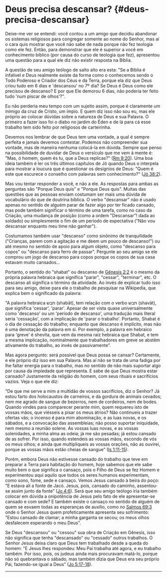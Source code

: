 # Deus precisa descansar? {#deus-precisa-descansar}

Deixe-me ver se entendi: você contou a um amigo que decidiu abandonar os sistemas religiosos para congregar somente ao nome do Senhor, mas aí o cara quis mostrar que você não sabe de nada porque não fez teologia como ele fez. Então, para demonstrar que ele é superior a você em conhecimento bíblico (por causa do curso de teologia que fez), apresentou uma questão para a qual ele diz não existir resposta na Bíblia.

A questão de seu amigo teólogo de salto alto era esta: &quot;Se a Bíblia é infalível e Deus realmente existe da forma como o conhecemos sendo o Todo Poderoso e Criador dos Céus e da Terra, porque ela diz que Deus criou tudo em 6 dias e &#039;descansou&#039; no 7º dia? Se Deus é Deus como ele precisou de descanso? E por que Ele demorou 6 dias, não poderia ter feito tudo &#039;num piscar de olhos&#039;?&quot;.

Eu não perderia meu tempo com um sujeito assim, porque é claramente um inimigo da cruz de Cristo, um ímpio. E quem diz isso não sou eu, mas ele próprio ao colocar dúvidas sobre a natureza de Deus e sua Palavra. O primeiro a fazer isso foi o diabo no jardim do Éden e de lá para cá esse trabalho tem sido feito por religiosos de carteirinha.

Devemos nos lembrar de que Deus tem uma vontade, a qual é sempre perfeita e jamais devemos contestar. Podemos não compreender sua vontade, mas de maneira nenhuma colocá-la em dúvida. Sempre que penso na possibilidade de duvidar de Deus o versículo que me vem à mente é: &quot;Mas, ó homem, quem és tu, que a Deus replicas?&quot; ([Rm 9:20](http://bibliaonline.com.br/acf/rm/9/20)). Uma boa ideia também é ler os três últimos capítulos de Jó quando Deus o interpela para mostrar a loucura que é questionar os desígnios de Deus: &quot;Quem é este que escurece o conselho com palavras sem conhecimento?&quot; ([Jó 38:2](http://bibliaonline.com.br/acf/jó/38/2)).

Mas vou tentar responder a você, e não a ele. As respostas para ambas as perguntas são &quot;Porque Deus quis&quot; e &quot;Porque Deus quis&quot;. Muitas das questões que as pessoas enviam costumam ser mais uma dúvida de vocabulário do que de doutrina bíblica. O verbo &quot;descansar&quot; não é usado apenas no sentido de alguém parar de fazer algo por ter ficado cansado, mas pode também significar o término de uma tarefa, como no caso da Criação, uma mudança de posição (como a ordem &quot;Descansar”! dada ao soldado) ou simplesmente o fim de um período de expectativa (&quot;Não vou descansar enquanto meu time não ganhar&quot;).

Costumamos também usar &quot;descanso&quot; como sinônimo de tranquilidade (&quot;Crianças, parem com a agitação e me deem um pouco de descanso!&quot;) ou até mesmo no sentido de apoio para algum objeto, como &quot;descanso para copos&quot; ou &quot;descanso para ferro de passar&quot;. Pergunte ao seu amigo se ele comprou um jogo de descanso para copos porque os copos de sua casa estavam muito cansados...

Portanto, o sentido do &quot;shabat&quot; ou descanso de [Gênesis 2:2](http://bibliaonline.com.br/acf/gn/2/2) é o mesmo da própria palavra hebraica que significa &quot;parar&quot;, &quot;cessar&quot;, &quot;terminar&quot;, etc. O descanso ali significa o término da atividade. Ao invés de explicar tudo isso para seu amigo, deixe para ele o trabalho de pesquisar na Wikipedia, que explica bem o significado da palavra:

&quot;A palavra hebraica תבש (shabāt), tem relação com o verbo תבש (shavāt), que significa &#039;cessar&#039;, &#039;parar&#039;. Apesar de ser vista quase universalmente como &#039;descanso&#039; ou um &#039;período de descanso&#039;, uma tradução mais literal seria &#039;cessação&#039;, com a implicação de &#039;parar o trabalho&#039;. Portanto, Shabat é o dia de cessação do trabalho; enquanto que descanso é implícito, mas não é uma denotação da palavra em si. Por exemplo, a palavra em hebraico para &#039;greve&#039; é shevita, que vem da mesma raiz hebraica que Shabat, e tem a mesma implicação, nominalmente que trabalhadores em greve se abstêm ativamente do trabalho, ao invés de passivamente”.

Mas agora pergunto: será possível que Deus possa se cansar? Certamente, e ele próprio diz isso em sua Palavra. Mas aí não se trata de uma fadiga por lhe faltar energia para o trabalho, mas no sentido de não mais suportar algo por causa da impiedade que representa. E sabe de que Deus mostra estar cansado? Justamente da religião do homem, com seus rituais e sacrifícios vazios. Veja o que ele diz:

&quot;De que me serve a mim a multidão de vossos sacrifícios, diz o Senhor? Já estou farto dos holocaustos de carneiros, e da gordura de animais cevados; nem me agrado de sangue de bezerros, nem de cordeiros, nem de bodes. Quando vindes para comparecer perante mim, quem requereu isto de vossas mãos, que viésseis a pisar os meus átrios? Não continueis a trazer ofertas vãs; o incenso é para mim abominação, e as luas novas, e os sábados, e a convocação das assembleias; não posso suportar iniquidade, nem mesmo a reunião solene. As vossas luas novas, e as vossas solenidades, a minha alma as odeia; já me são pesadas; já estou cansado de as sofrer. Por isso, quando estendeis as vossas mãos, escondo de vós os meus olhos; e ainda que multipliqueis as vossas orações, não as ouvirei, porque as vossas mãos estão cheias de sangue” ([Is 1:11-15](http://bibliaonline.com.br/acf/is/1/11-15)).

Porém, embora Deus não estivesse cansado do trabalho que teve em preparar a Terra para habitação do homem, hoje sabemos que ele sabe muito bem o que significa o cansaço, pois o Filho de Deus se fez Homem e experimentou aqui aquilo que todos os seres humanos experimentam, como sono, fome, sede e cansaço. Vemos Jesus cansado à beira do poço: &quot;E estava ali a fonte de Jacó. Jesus, pois, cansado do caminho, assentou-se assim junto da fonte” ([Jo 4:6](http://bibliaonline.com.br/acf/jo/4/6)). Será que seu amigo teólogo iria também colocar em dúvida a onipotência de Jesus pelo fato de ele apresentar-se cansado e com sede? E também existe o cansaço no sentido de alguém de quem se esvaem todas as esperanças de auxílio, como no [Salmos 69:3](http://bibliaonline.com.br/acf/sl/69/3) onde o Senhor Jesus quem profeticamente apresenta seu sofrimento: &quot;Estou cansado de clamar; a minha garganta se secou; os meus olhos desfalecem esperando o meu Deus”.

Se Deus &quot;descansou&quot; ou &quot;cessou&quot; sua obra de Criação em Gênesis, isso não significa que tenha &quot;descansado&quot; ou &quot;cessado&quot; outros trabalhos. O Senhor Jesus deixa claro que Deus tem trabalhado desde a queda do homem: &quot;E Jesus lhes respondeu: Meu Pai trabalha até agora, e eu trabalho também. Por isso, pois, os judeus ainda mais procuravam matá-lo, porque não só quebrantava o sábado, mas também dizia que Deus era seu próprio Pai, fazendo-se igual a Deus” ([Jo 5:17-18](http://bibliaonline.com.br/acf/jo/5/17-18)).

*****